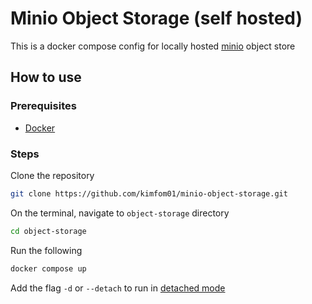 # Minio Object Storage (self hosted)

This is a docker compose config for locally hosted [minio](https://min.io) object store

## How to use

### Prerequisites

- [Docker](https://www.docker.com)

### Steps

Clone the repository

```sh
git clone https://github.com/kimfom01/minio-object-storage.git
```

On the terminal, navigate to `object-storage` directory

```sh
cd object-storage
```

Run the following

```sh
docker compose up
```

Add the flag `-d` or `--detach` to run in [detached mode](https://docs.docker.com/reference/cli/docker/compose/up)
